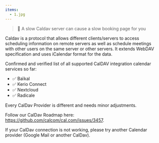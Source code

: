 ```yaml
---
items:
  - 1.jpg
---
```


> 🚨 <span class="text-white">A slow Caldav server can cause a slow booking page for you</span>

Caldav is a protocol that allows different clients/servers to access scheduling information on remote servers as well as schedule meetings with other users on the same server or other servers. It extends WebDAV specification and uses iCalendar format for the data.

Confirmed and verified list of all supported CalDAV integration calendar services so far:

- ✅ Baïkal
- ✅ Kerio Connect
- ✅ Nextcloud
- ✅ Radicale

Every CalDav Provider is different and needs minor adjustments.

Follow our CalDav Roadmap here: <a class="text-blue-500" target="_blank" href="https://github.com/calcom/cal.com/issues/3457">https://github.com/calcom/cal.com/issues/3457</a>.

If your CalDav connection is not working, please try another Calendar provider (Google Mail or another CalDav).
